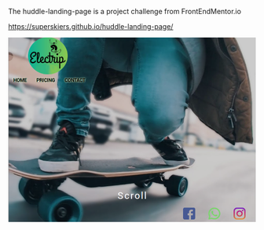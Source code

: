 The huddle-landing-page is a project challenge from FrontEndMentor.io

https://superskiers.github.io/huddle-landing-page/


![image](https://github.com/superskiers/electrip/blob/master/electripWebsite.png)
